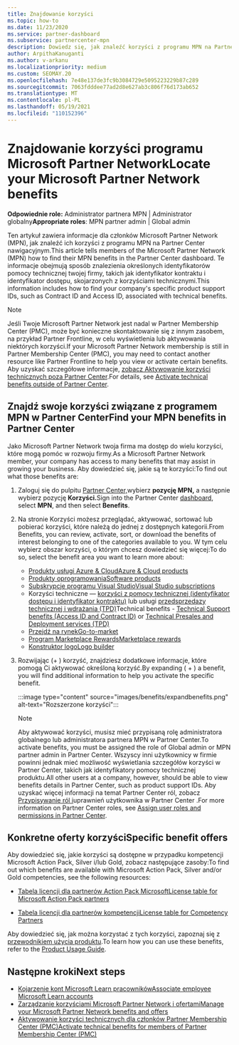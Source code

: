 ```yaml
---
title: Znajdowanie korzyści
ms.topic: how-to
ms.date: 11/23/2020
ms.service: partner-dashboard
ms.subservice: partnercenter-mpn
description: Dowiedz się, jak znaleźć korzyści z programu MPN na Partner Center nawigacyjnym. Zawiera informacje o tym, jak znaleźć identyfikator dostępu i identyfikator kontraktu w celu uzyskania korzyści technicznych.
author: ArpithaKanuganti
ms.author: v-arkanu
ms.localizationpriority: medium
ms.custom: SEOMAY.20
ms.openlocfilehash: 7e48e137de3fc9b3084729e5095223229b87c289
ms.sourcegitcommit: 7063fdddee77ad2d8e627ab3c806f76d173ab652
ms.translationtype: MT
ms.contentlocale: pl-PL
ms.lasthandoff: 05/19/2021
ms.locfileid: "110152396"
---
```

# <a name="locate-your-microsoft-partner-network-benefits"></a><span data-ttu-id="b4c59-104">Znajdowanie korzyści programu Microsoft Partner Network</span><span class="sxs-lookup"><span data-stu-id="b4c59-104">Locate your Microsoft Partner Network benefits</span></span> 

<span data-ttu-id="b4c59-105">**Odpowiednie role:** Administrator partnera MPN | Administrator globalny</span><span class="sxs-lookup"><span data-stu-id="b4c59-105">**Appropriate roles**: MPN partner admin | Global admin</span></span>

<span data-ttu-id="b4c59-106">Ten artykuł zawiera informacje dla członków Microsoft Partner Network (MPN), jak znaleźć ich korzyści z programu MPN na Partner Center nawigacyjnym.</span><span class="sxs-lookup"><span data-stu-id="b4c59-106">This article tells members of the Microsoft Partner Network (MPN) how to find their MPN benefits in the Partner Center dashboard.</span></span> <span data-ttu-id="b4c59-107">Te informacje obejmują sposób znalezienia określonych identyfikatorów pomocy technicznej twojej firmy, takich jak identyfikator kontraktu i identyfikator dostępu, skojarzonych z korzyściami technicznymi.</span><span class="sxs-lookup"><span data-stu-id="b4c59-107">This information includes how to find your company's specific product support IDs, such as Contract ID and Access ID, associated with technical benefits.</span></span>

>[!NOTE]
> <span data-ttu-id="b4c59-108">Jeśli Twoje Microsoft Partner Network jest nadal w Partner Membership Center (PMC), może być konieczne skontaktowanie się z innym zasobem, na przykład Partner Frontline, w celu wyświetlenia lub aktywowania niektórych korzyści.</span><span class="sxs-lookup"><span data-stu-id="b4c59-108">If your Microsoft Partner Network membership is still in Partner Membership Center (PMC), you may need to contact another resource like Partner Frontline to help you view or activate certain benefits.</span></span> <span data-ttu-id="b4c59-109">Aby uzyskać szczegółowe informacje, [zobacz Aktywowanie korzyści technicznych poza Partner Center](partner-membership-center-tech-benefits-activate.md).</span><span class="sxs-lookup"><span data-stu-id="b4c59-109">For details, see [Activate technical benefits outside of Partner Center](partner-membership-center-tech-benefits-activate.md).</span></span>

## <a name="find-your-mpn-benefits-in-partner-center"></a><span data-ttu-id="b4c59-110">Znajdź swoje korzyści związane z programem MPN w Partner Center</span><span class="sxs-lookup"><span data-stu-id="b4c59-110">Find your MPN benefits in Partner Center</span></span>

<span data-ttu-id="b4c59-111">Jako Microsoft Partner Network twoja firma ma dostęp do wielu korzyści, które mogą pomóc w rozwoju firmy.</span><span class="sxs-lookup"><span data-stu-id="b4c59-111">As a Microsoft Partner Network member, your company has access to many benefits that may assist in growing your business.</span></span> <span data-ttu-id="b4c59-112">Aby dowiedzieć się, jakie są te korzyści:</span><span class="sxs-lookup"><span data-stu-id="b4c59-112">To find out what those benefits are:</span></span>

1. <span data-ttu-id="b4c59-113">Zaloguj się do pulpitu [Partner Center,](https://partner.microsoft.com/dashboard/home)wybierz **pozycję MPN,** a następnie wybierz pozycję **Korzyści.**</span><span class="sxs-lookup"><span data-stu-id="b4c59-113">Sign into the Partner Center [dashboard](https://partner.microsoft.com/dashboard/home), select **MPN**, and then select **Benefits**.</span></span>

2. <span data-ttu-id="b4c59-114">Na stronie Korzyści możesz przeglądać, aktywować, sortować lub pobierać korzyści, które należą do jednej z dostępnych kategorii.</span><span class="sxs-lookup"><span data-stu-id="b4c59-114">From Benefits, you can review, activate, sort, or download the benefits of interest belonging to one of the categories available to you.</span></span> <span data-ttu-id="b4c59-115">W tym celu wybierz obszar korzyści, o którym chcesz dowiedzieć się więcej:</span><span class="sxs-lookup"><span data-stu-id="b4c59-115">To do so, select the benefit area you want to learn more about:</span></span>

   - [<span data-ttu-id="b4c59-116">Produkty usługi Azure & Cloud</span><span class="sxs-lookup"><span data-stu-id="b4c59-116">Azure & Cloud products</span></span>](mpn-benefits-azure-cloud.md)
   - [<span data-ttu-id="b4c59-117">Produkty oprogramowania</span><span class="sxs-lookup"><span data-stu-id="b4c59-117">Software products</span></span>](mpn-benefits-software.md)
   - [<span data-ttu-id="b4c59-118">Subskrypcje programu Visual Studio</span><span class="sxs-lookup"><span data-stu-id="b4c59-118">Visual Studio subscriptions</span></span>](mpn-benefits-visual-studio.md)
   - <span data-ttu-id="b4c59-119">Korzyści techniczne — [korzyści z pomocy technicznej (identyfikator dostępu i identyfikator kontraktu)](mpn-benefits-technical-support.md) lub usługi [przedsprzedazy technicznej i wdrażania (TPD)](technical-benefits.md)</span><span class="sxs-lookup"><span data-stu-id="b4c59-119">Technical benefits - [Technical Support benefits (Access ID and Contract ID)](mpn-benefits-technical-support.md) or [Technical Presales and Deployment services (TPD)](technical-benefits.md)</span></span>
   - [<span data-ttu-id="b4c59-120">Przejdź na rynek</span><span class="sxs-lookup"><span data-stu-id="b4c59-120">Go-to-market</span></span>](mpn-learn-about-go-to-market-benefits.md)
   - [<span data-ttu-id="b4c59-121">Program Marketplace Rewards</span><span class="sxs-lookup"><span data-stu-id="b4c59-121">Marketplace rewards</span></span>](marketplace-rewards.md)
   - [<span data-ttu-id="b4c59-122">Konstruktor logo</span><span class="sxs-lookup"><span data-stu-id="b4c59-122">Logo builder</span></span>](mpn-logo-builder.md)

3. <span data-ttu-id="b4c59-123">Rozwijając (+ ) korzyść, znajdziesz dodatkowe informacje, które pomogą Ci aktywować określoną korzyść.</span><span class="sxs-lookup"><span data-stu-id="b4c59-123">By expanding ( + ) a benefit, you will find additional information to help you activate the specific benefit.</span></span>

   :::image type="content" source="images/benefits/expandbenefits.png" alt-text="Rozszerzone korzyści":::

   > [!NOTE]
   > <span data-ttu-id="b4c59-125">Aby aktywować korzyści, musisz mieć przypisaną rolę administratora globalnego lub administratora partnera MPN w Partner Center.</span><span class="sxs-lookup"><span data-stu-id="b4c59-125">To activate benefits, you must be assigned the role of Global admin or MPN partner admin in Partner Center.</span></span> <span data-ttu-id="b4c59-126">Wszyscy inni użytkownicy w firmie powinni jednak mieć możliwość wyświetlania szczegółów korzyści w Partner Center, takich jak identyfikatory pomocy technicznej produktu.</span><span class="sxs-lookup"><span data-stu-id="b4c59-126">All other users at a company, however, should be able to view benefits details in Partner Center, such as product support IDs.</span></span> <span data-ttu-id="b4c59-127">Aby uzyskać więcej informacji na temat Partner Center ról, zobacz [Przypisywanie ról i](permissions-overview.md)uprawnień użytkownika w Partner Center .</span><span class="sxs-lookup"><span data-stu-id="b4c59-127">For more information on Partner Center roles, see [Assign user roles and permissions in Partner Center](permissions-overview.md).</span></span>

## <a name="specific-benefit-offers"></a><span data-ttu-id="b4c59-128">Konkretne oferty korzyści</span><span class="sxs-lookup"><span data-stu-id="b4c59-128">Specific benefit offers</span></span>

<span data-ttu-id="b4c59-129">Aby dowiedzieć się, jakie korzyści są dostępne w przypadku kompetencji Microsoft Action Pack, Silver i/lub Gold, zobacz następujące zasoby:</span><span class="sxs-lookup"><span data-stu-id="b4c59-129">To find out which benefits are available with Microsoft Action Pack, Silver and/or Gold competencies, see the following resources:</span></span>

- [<span data-ttu-id="b4c59-130">Tabela licencji dla partnerów Action Pack Microsoft</span><span class="sxs-lookup"><span data-stu-id="b4c59-130">License table for Microsoft Action Pack partners</span></span>](https://assetsprod.microsoft.com/en-us/microsoft-action-pack-license-table.pdf)

- [<span data-ttu-id="b4c59-131">Tabela licencji dla partnerów kompetencji</span><span class="sxs-lookup"><span data-stu-id="b4c59-131">License table for Competency Partners</span></span>](https://assetsprod.microsoft.com/mpn-maps-software-iur-competency-license-table.docx)

<span data-ttu-id="b4c59-132">Aby dowiedzieć się, jak można korzystać z tych korzyści, zapoznaj się z [przewodnikiem użycia produktu](https://assets.microsoft.com/MPN-MAPS-Product-Usage-Guide.pdf).</span><span class="sxs-lookup"><span data-stu-id="b4c59-132">To learn how you can use these benefits,  refer to the [Product Usage Guide](https://assets.microsoft.com/MPN-MAPS-Product-Usage-Guide.pdf).</span></span>

## <a name="next-steps"></a><span data-ttu-id="b4c59-133">Następne kroki</span><span class="sxs-lookup"><span data-stu-id="b4c59-133">Next steps</span></span>

- [<span data-ttu-id="b4c59-134">Kojarzenie kont Microsoft Learn pracowników</span><span class="sxs-lookup"><span data-stu-id="b4c59-134">Associate employee Microsoft Learn accounts</span></span>](ms-learn-associate.md)
- [<span data-ttu-id="b4c59-135">Zarządzanie korzyściami Microsoft Partner Network i ofertami</span><span class="sxs-lookup"><span data-stu-id="b4c59-135">Manage your Microsoft Partner Network benefits and offers</span></span>](manage-your-partner-network-benefits.md)
- [<span data-ttu-id="b4c59-136">Aktywowanie korzyści technicznych dla członków Partner Membership Center (PMC)</span><span class="sxs-lookup"><span data-stu-id="b4c59-136">Activate technical benefits for members of Partner Membership Center (PMC)</span></span>](partner-membership-center-tech-benefits-activate.md)
